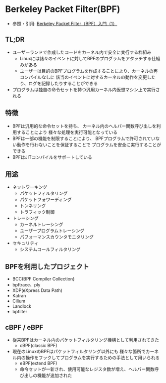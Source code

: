# Berkeley Packet Filter(BPF)
- 参照・引用: [Berkeley Packet Filter（BPF）入門（1）](https://www.atmarkit.co.jp/ait/articles/1811/21/news010.html)

## TL;DR
- ユーザーランドで作成したコードをカーネル内で安全に実行する枠組み
  - Linuxには諸々のイベントに対してBPFのプログラムをアタッチする仕組みがある
  - ユーザーは目的のBPFプログラムを作成することにより、カーネルの再コンパイルなしに
    該当のイベントに対するカーネルの動作を変更したり、ログを記録したりすることができる
- プログラムは独自の命令セットを持つ汎用カーネル内仮想マシン上で実行される

## 特徴
- BPFは汎用的な命令セットを持ち、
  カーネル内のヘルパー関数呼び出しを利用することにより
  様々な処理を実行可能となっている
- BPFは一部の機能を制限することにより、
  BPFプログラムで許可されていない動作を行わないことを保証することで
  プログラムを安全に実行することができる
- BPFはJITコンパイルをサポートしている

## 用途
- ネットワーキング
  - パケットフィルタリング
  - パケットフォワーディング
  - トンネリング
  - トラフィック制御
- トレーシング
  - カーネルトレーシング
  - ユーザープログラムトレーシング
  - パフォーマンスカウンタモニタリング
- セキュリティ
  - システムコールフィルタリング

## BPFを利用したプロジェクト
- BCC(BPF Compiler Collection)
- bpftrace、ply
- XDP(eXpress Data Path)
- Katran
- Cilium
- Landlock
- bpfilter

## cBPF / eBPF
- 従来BPFはカーネル内のパケットフィルタリング機構として利用されてきた
  - cBPF(classic BPF)
- 現在のLinuxのBPFはパケットフィルタリング以外にも
  様々な箇所でカーネル内の操作をフックしてプログラムを実行するための手法として用いられる
  - eBPF(extend BPF)
  - 命令セットが一新され、使用可能なレジスタ数が増え、ヘルパー関数呼び出しの機能が追加された
